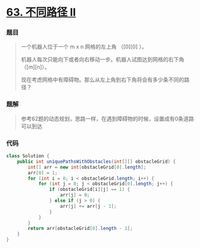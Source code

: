# [63. 不同路径 II](https://leetcode-cn.com/problems/unique-paths-ii/)

### 题目

> 一个机器人位于一个 m x n 网格的左上角 （\[0\]\[0\] ）。
>
> 机器人每次只能向下或者向右移动一步。机器人试图达到网格的右下角（\[m\]\[n\]）。
>
> 现在考虑网格中有障碍物。那么从左上角到右下角将会有多少条不同的路径？

### 题解

> 参考62题的动态规划，思路一样，在遇到障碍物的时候，设置成有0条道路可以到达

### 代码

```java
class Solution {
    public int uniquePathsWithObstacles(int[][] obstacleGrid) {
        int[] arr = new int[obstacleGrid[0].length];
        arr[0] = 1;
        for (int i = 0; i < obstacleGrid.length; i++) {
            for (int j = 0; j < obstacleGrid[0].length; j++) {
                if (obstacleGrid[i][j] == 1) {
                    arr[j] = 0;
                } else if (j > 0) {
                    arr[j] += arr[j - 1];
                }
            }
        }
        return arr[obstacleGrid[0].length - 1];
    }
}
```

